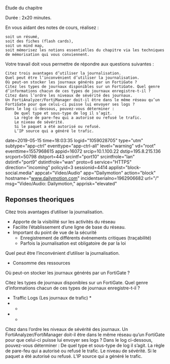 Étude du chapitre

Durée : 2x20 minutes.

En vous aidant des notes de cours, réalisez :

    soit un résumé,
    soit des fiches (flash cards),
    soit un mind map,
    soit mémorisez les notions essentielles du chapitre via les techniques de mémorisation qui vous conviennent.

Votre travail doit vous permettre de répondre aux questions suivantes :

    Citez trois avantages d’utiliser la journalisation.
    Quel peut être l’inconvénient d’utiliser la journalisation.
    Où peut-on stocker les journaux générés par un FortiGate ?
    Citez les types de journaux disponibles sur un FortiGate. Quel genre d’informations chacun de ces types de journaux enregistre-t-il ?
    Citez dans l’ordre les niveaux de sévérité des journaux.
    Un FortiAnalyzer/FortiManager doit-il être dans le même réseau qu’un FortiGate pour que celui-ci puisse lui envoyer ses logs ?
    Dans le log ci-dessous, pouvez-vous déterminer :
        De quel type et sous-type de log il s’agit.
        La règle de pare-feu qui a autorisé ou refusé le trafic.
        Le niveau de sévérité.
        Si le paquet a été autorisé ou refusé.
        L’IP source qui a généré le trafic. 

date=2019-05-15 time=18:03:35 logid="1059028705" type="utm" subtype="app-ctrl" 
eventtype="app-ctrl-all" level="warning" vd="root" eventtime=1557968615 
appid=16072 srcip=10.1.100.22 dstip=195.8.215.136 srcport=50798 dstport=443 
srcintf="port10" srcintfrole="lan" dstintf="port9" dstintfrole="wan" 
proto=6 service="HTTPS" direction="incoming" policyid=3 sessionid=4414 
applist="block-social.media" appcat="Video/Audio" app="Dailymotion" 
action="block" hostname="www.dailymotion.com" incidentserialno=1962906682 
url="/" msg="Video/Audio: Dailymotion," apprisk="elevated"

## Reponses theoriques


Citez trois avantages d’utiliser la journalisation.

* Apporte de la visibilité sur les activités du réseau
* Facilite l’établissement d’une ligne de base du réseau.
* Important du point de vue de la sécurité
    *  Enregistrement de différents événements critiques (traçabilité)
    * Parfois la journalisation est obligatoire de par la loi

Quel peut être l’inconvénient d’utiliser la journalisation.

* Consomme des ressources

Où peut-on stocker les journaux générés par un FortiGate ?



Citez les types de journaux disponibles sur un FortiGate. Quel genre d’informations chacun de ces types de journaux enregistre-t-il ?

* Traffic Logs (Les journaux de trafic)
    * 
* 
    * 
* 
    * 

Citez dans l’ordre les niveaux de sévérité des journaux.
Un FortiAnalyzer/FortiManager doit-il être dans le même réseau qu’un FortiGate pour que celui-ci puisse lui envoyer ses logs ?
Dans le log ci-dessous, pouvez-vous déterminer :
    De quel type et sous-type de log il s’agit.
    La règle de pare-feu qui a autorisé ou refusé le trafic.
    Le niveau de sévérité.
    Si le paquet a été autorisé ou refusé.
    L’IP source qui a généré le trafic. 